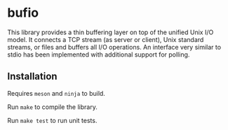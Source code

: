 # bufio

This library provides a thin buffering layer on top of the unified Unix I/O model. It connects a TCP stream (as server
or client), Unix standard streams, or files and buffers all I/O operations. An interface very similar to stdio has been
implemented with additional support for polling.

## Installation

Requires `meson` and `ninja` to build.

Run `make` to compile the library.

Run `make test` to run unit tests.


